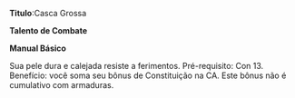 **Titulo**:Casca Grossa

**Talento de Combate**

**Manual Básico**

 Sua pele dura e calejada resiste a ferimentos. Pré-requisito: Con 13. Benefício: você soma seu bônus de Constituição na CA. Este bônus não é cumulativo com armaduras.
